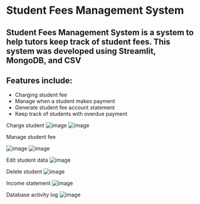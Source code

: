 # Student Fees Management System
## Student Fees Management System is a system to help tutors keep track of student fees. This system was developed using Streamlit, MongoDB, and CSV
## Features include:
* Charging student fee
* Manage when a student makes payment
* Generate student fee account statement
* Keep track of students with overdue payment

Charge student
![image](https://github.com/Hasrie-Nazmi/student-fees-management-system/assets/84902303/ff61a4e5-cf5a-45c1-96b5-0a34cba00461)
![image](https://github.com/Hasrie-Nazmi/student-fees-management-system/assets/84902303/cc8cf77b-cdd3-48fa-96ce-ae0804f1b6fd)

Manage student fee

![image](https://github.com/Hasrie-Nazmi/student-fees-management-system/assets/84902303/95024029-bc38-4a19-bc9d-e34c776e294e)
![image](https://github.com/Hasrie-Nazmi/student-fees-management-system/assets/84902303/278e18cd-9005-4f4c-8b61-a6b0e06afa4e)

Edit student data
![image](https://github.com/Hasrie-Nazmi/student-fees-management-system/assets/84902303/6514a49f-2d1a-4939-b38b-a683f5a11d16)

Delete student 
![image](https://github.com/Hasrie-Nazmi/student-fees-management-system/assets/84902303/87e71392-afc2-4287-848a-209cccdec006)

Income statement
![image](https://github.com/Hasrie-Nazmi/student-fees-management-system/assets/84902303/4e454746-e306-4367-b578-4c0393c002e3)

Database activity log
![image](https://github.com/Hasrie-Nazmi/student-fees-management-system/assets/84902303/e44412cd-e0cf-4b06-bcc2-48b5524a3771)

